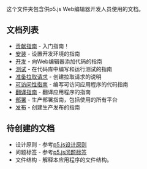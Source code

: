 这个文件夹包含供p5.js Web编辑器开发人员使用的文档。

## 文档列表
* [贡献指南](https://github.com/processing/p5.js-web-editor/blob/develop/.github/CONTRIBUTING.md) - 入门指南！
* [安装](installation.md) - 设置开发环境的指南
* [开发](development.md) - 向Web编辑器添加代码的指南
* [测试](./testing.md) - 在代码库中编写和运行测试的指南
* [准备拉取请求](preparing_a_pull_request.md) - 创建拉取请求的说明
* [可访问性指南](accessibility.md) - 编写可访问应用程序的代码指南
* [翻译指南](translations.md) - 翻译应用程序的指南
* [部署](deployment.md) - 生产部署指南，包括使用的所有平台
* [发布](./release.md) - 创建生产发布的指南

## 待创建的文档
* 设计原则 - 参考[p5.js设计原则](https://github.com/processing/p5.js/blob/main/contributor_docs/design_principles.md)
* 问题标签 - 参考[p5.js问题标签](https://github.com/processing/p5.js/blob/main/contributor_docs/issue_labels.md)
* 文件结构 - 解释本应用程序的文件结构。
